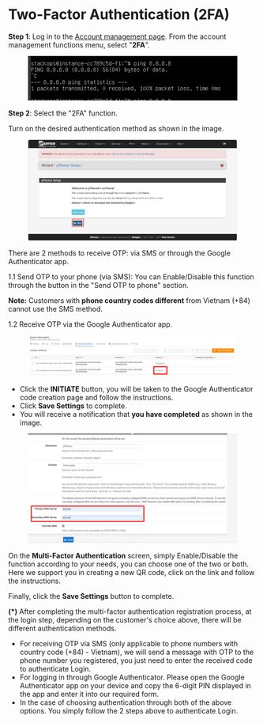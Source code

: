 # Two-Factor Authentication (2FA)

**Step 1**: Log in to the [Account management page](https://dashboard.console.vngcloud.vn/). From the account management functions menu, select "**2FA**".

<figure><img src="../.gitbook/assets/image (28) (1) (1).png" alt=""><figcaption></figcaption></figure>

**Step 2**: Select the "2FA" function.

Turn on the desired authentication method as shown in the image.

<figure><img src="../.gitbook/assets/image (1) (1) (1) (1) (1) (1) (1) (1) (1) (1) (1) (1) (1) (1) (1) (1) (1) (1) (1) (1) (1) (1) (1) (1).png" alt=""><figcaption></figcaption></figure>

There are 2 methods to receive OTP: via SMS or through the Google Authenticator app.

&#x20;       1.1 Send OTP to your phone (via SMS): You can Enable/Disable this function through the button in the "Send OTP to phone" section.

**Note:** Customers with **phone country codes different** from Vietnam (+84) cannot use the SMS method.

&#x20;       1.2 Receive OTP via the Google Authenticator app.

<figure><img src="../.gitbook/assets/image (2) (1) (1) (1) (1) (1) (1) (1) (1) (1) (1) (1) (1) (1) (1) (1) (1) (1) (1) (1) (1).png" alt=""><figcaption></figcaption></figure>

* Click the **INITIATE** button, you will be taken to the Google Authenticator code creation page and follow the instructions.
* Click **Save Settings** to complete.
* You will receive a notification that **you have completed** as shown in the image.

<figure><img src="../.gitbook/assets/image (3) (1) (1) (1) (1) (1) (1) (1) (1) (1) (1) (1) (1) (1) (1) (1) (1) (1) (1) (1).png" alt=""><figcaption></figcaption></figure>

On the **Multi-Factor Authentication** screen, simply Enable/Disable the function according to your needs, you can choose one of the two or both. Here we support you in creating a new QR code, click on the link and follow the instructions.

Finally, click the **Save Settings** button to complete.

**(\*)** After completing the multi-factor authentication registration process, at the login step, depending on the customer's choice above, there will be different authentication methods.

* For receiving OTP via SMS (only applicable to phone numbers with country code (+84) - Vietnam), we will send a message with OTP to the phone number you registered, you just need to enter the received code to authenticate Login.
* For logging in through Google Authenticator. Please open the Google Authenticator app on your device and copy the 6-digit PIN displayed in the app and enter it into our required form.
* In the case of choosing authentication through both of the above options. You simply follow the 2 steps above to authenticate Login.
